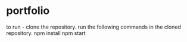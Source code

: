 # portfolio


to run - 
clone the repository.
run the following commands in the cloned repository.
npm install
npm start
